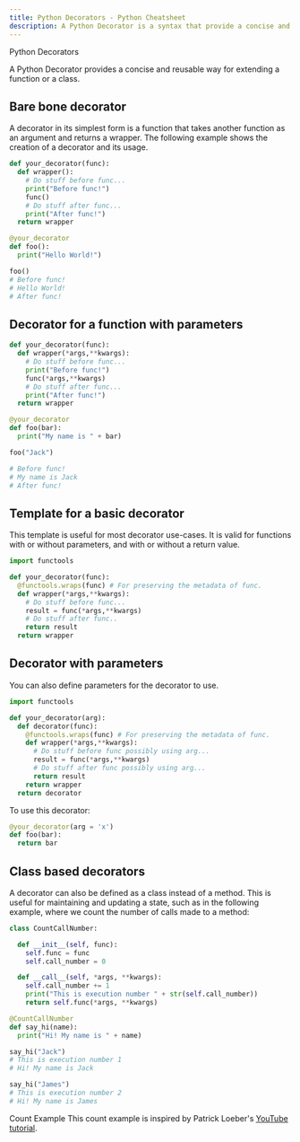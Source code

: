 ```yaml
---
title: Python Decorators - Python Cheatsheet
description: A Python Decorator is a syntax that provide a concise and reusable way for extending a function or a class.
---
```


<base-title :title="frontmatter.title" :description="frontmatter.description">
Python Decorators
</base-title>

A Python Decorator provides a concise and reusable way for extending a function or a class.

## Bare bone decorator

A decorator in its simplest form is a function that takes another function as an argument and returns a wrapper. The following example shows the creation of a decorator and its usage.

```python
def your_decorator(func):
  def wrapper():
    # Do stuff before func...
    print("Before func!")
    func()
    # Do stuff after func...
    print("After func!")
  return wrapper

@your_decorator
def foo():
  print("Hello World!")

foo()
# Before func!
# Hello World!
# After func!
```

## Decorator for a function with parameters

```python
def your_decorator(func):
  def wrapper(*args,**kwargs):
    # Do stuff before func...
    print("Before func!") 
    func(*args,**kwargs)
    # Do stuff after func...
    print("After func!")
  return wrapper

@your_decorator
def foo(bar):
  print("My name is " + bar)

foo("Jack")

# Before func!
# My name is Jack
# After func!
```

## Template for a basic decorator

This template is useful for most decorator use-cases. It is valid for functions with or without parameters, and with or without a return value.

```python
import functools

def your_decorator(func):
  @functools.wraps(func) # For preserving the metadata of func.
  def wrapper(*args,**kwargs):
    # Do stuff before func...
    result = func(*args,**kwargs)
    # Do stuff after func..
    return result
  return wrapper
```

## Decorator with parameters

You can also define parameters for the decorator to use.

```python
import functools

def your_decorator(arg):
  def decorator(func):
    @functools.wraps(func) # For preserving the metadata of func.
    def wrapper(*args,**kwargs):
      # Do stuff before func possibly using arg...
      result = func(*args,**kwargs)
      # Do stuff after func possibly using arg...
      return result
    return wrapper
  return decorator
```

To use this decorator:

```python
@your_decorator(arg = 'x')
def foo(bar):
  return bar
```

## Class based decorators

A decorator can also be defined as a class instead of a method. This is useful for maintaining and updating a state, such as in the following example, where we count the number of calls made to a method:

```python
class CountCallNumber:

  def __init__(self, func):
    self.func = func
    self.call_number = 0

  def __call__(self, *args, **kwargs):
    self.call_number += 1
    print("This is execution number " + str(self.call_number))
    return self.func(*args, **kwargs)

@CountCallNumber
def say_hi(name):
  print("Hi! My name is " + name)

say_hi("Jack")
# This is execution number 1
# Hi! My name is Jack

say_hi("James")
# This is execution number 2
# Hi! My name is James
```
<base-disclaimer>
  <base-disclaimer-title>
    Count Example
  </base-disclaimer-title>
  <base-disclaimer-content>
  This count example is inspired by Patrick Loeber's <a href="https://youtu.be/HGOBQPFzWKo?si=IUvFzeQbzTmeEgKV" target="_blank">YouTube tutorial</a>.
  </base-disclaimer-content>
</base-disclaimer>







